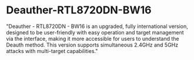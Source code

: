 # Deauther-RTL8720DN-BW16
"Deauther - RTL8720DN - BW16 is an upgraded, fully international version, designed to be user-friendly with easy operation and target management via the interface, making it more accessible for users to understand the Deauth method. This version supports simultaneous 2.4GHz and 5GHz attacks with multi-target capabilities."
